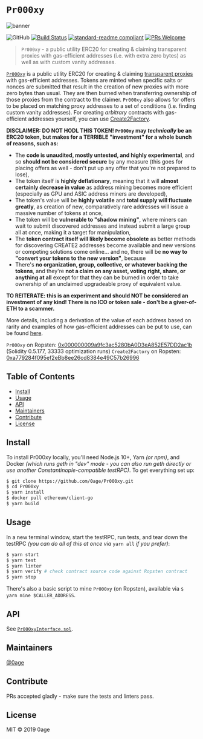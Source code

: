 # `Pr000xy`

![banner](images/Pr000xyBanner.gif)

![GitHub](https://img.shields.io/github/license/0age/Pr000xy.svg?colorB=brightgreen)
[![Build Status](https://travis-ci.org/0age/Pr000xy.svg?branch=master)](https://travis-ci.org/0age/Pr000xy)
[![standard-readme compliant](https://img.shields.io/badge/standard--readme-OK-green.svg?style=flat-square)](https://github.com/RichardLitt/standard-readme)
[![PRs Welcome](https://img.shields.io/badge/PRs-welcome-brightgreen.svg)](http://makeapullrequest.com)

> `Pr000xy` - a public utility ERC20 for creating & claiming transparent proxies with gas-efficient addresses (i.e. with extra zero bytes) as well as with custom vanity addresses.

[`Pr000xy`](https://github.com/0age/Pr000xy/blob/master/contracts/Pr000xy.sol) is a public utility ERC20 for creating & claiming [transparent proxies](https://blog.zeppelinos.org/the-transparent-proxy-pattern/) with gas-efficient addresses. Tokens are minted when specific salts or nonces are submitted that result in the creation of new proxies with more zero bytes than usual. They are then burned when transferring ownership of those proxies from the contract to the claimer. `Pr000xy` also allows for offers to be placed on matching proxy addresses to a set of conditions (i.e. finding custom vanity addresses). For creating *arbitrary* contracts with gas-efficient addresses yourself, you can use [Create2Factory](https://github.com/0age/Pr000xy/blob/master/contracts/Create2Factory.sol).

**DISCLAIMER: DO NOT HODL THIS TOKEN! `Pr000xy` may *technically* be an ERC20 token, but makes for a TERRIBLE "investment" for a whole bunch of reasons, such as:**
* The **code is unaudited, mostly untested, and highly experimental**, and so **should not be considered secure** by any measure (this goes for placing offers as well - don't put up any offer that you're not prepared to lose),
* The token itself is **highly deflationary**, meaning that it will **almost certainly decrease in value** as address mining becomes more efficient (especially as GPU and ASIC address miners are developed),
* The token's value will be **highly volatile** and **total supply will fluctuate greatly**, as creation of new, comparatively rare addresses will issue a massive number of tokens at once,
* The token will be **vulnerable to "shadow mining"**, where miners can wait to submit discovered addresses and instead submit a large group all at once, making it a target for manipulation,
* The **token contract itself will likely become obsolete** as better methods for discovering CREATE2 addresses become available and new versions or competing solutions come online... and no, there will be **no way to "convert your tokens to the new version"**, because
* There's **no organization, group, collective, or whatever backing the tokens**, and they're **not a claim on any asset, voting right, share, or anything at all** except for that they can be burned in order to take ownership of an unclaimed upgradeable proxy of equivalent value.

**TO REITERATE: this is an experiment and should NOT be considered an investment of any kind! There is no ICO or token sale - don't be a giver-of-ETH to a scammer.**

More details, including a derivation of the value of each address based on rarity and examples of how gas-efficient addresses can be put to use, can be found [here](https://medium.com/@0age/on-efficient-ethereum-addresses-3fef0596e263).

`Pr000xy` on Ropsten: [0x000000009a9fc3ac5280bA0D3eA852E57DD2ac1b](https://ropsten.etherscan.io/address/0x000000009a9fc3ac5280ba0d3ea852e57dd2ac1b) (Solidity 0.5.177, 33333 optimization runs)
`Create2Factory` on Ropsten: [0xa779284f095ef2eBb8ee26cd8384e49C57b26996](https://ropsten.etherscan.io/address/0xa779284f095ef2eBb8ee26cd8384e49C57b26996)

## Table of Contents

- [Install](#install)
- [Usage](#usage)
- [API](#api)
- [Maintainers](#maintainers)
- [Contribute](#contribute)
- [License](#license)

## Install
To install Pr000xy locally, you'll need Node.js 10+, Yarn *(or npm)*, and Docker *(which runs geth in "dev" mode - you can also run geth directly or use another Constantinople-compatible testRPC)*. To get everything set up:
```sh
$ git clone https://github.com/0age/Pr000xy.git
$ cd Pr000xy
$ yarn install
$ docker pull ethereum/client-go
$ yarn build
```

## Usage
In a new terminal window, start the testRPC, run tests, and tear down the testRPC *(you can do all of this at once via* `yarn all` *if you prefer)*:
```sh
$ yarn start
$ yarn test
$ yarn linter
$ yarn verify # check contract source code against Ropsten contract
$ yarn stop
```

There's also a basic script to mine `Pr000xy` (on Ropsten), available via `$ yarn mine $CALLER_ADDRESS`.

## API

See [`Pr000xyInterface.sol`](https://github.com/0age/Pr000xy/blob/master/contracts/Pr000xyInterface.sol).

## Maintainers

[@0age](https://github.com/0age)

## Contribute

PRs accepted gladly - make sure the tests and linters pass.

## License

MIT © 2019 0age
